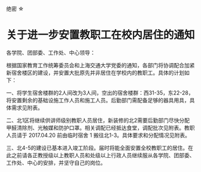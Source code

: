 绝密 ☆ 

# 关于进一步安置教职工在校内居住的通知

各学院、团部委、工作处、中心领导：

根据国家教育工作统筹委员会和上海交通大学党委的通知，各部门将协调配合加紧新宿舍楼区的建设，并安置大批原先并非居住在学校内的教职工。具体的计划如下：

一、将学生宿舍楼群的2人间改为3人间，空出的宿舍楼群：西31-35，东22-28，将安置剩余的基础设施工作人员和施工人员。后勤部门需配备足够的器具用具，具体需求见附表。

二、北1区将继续供讲师级别教职人员居住，新装修的北2需要后勤部门尽快分配甲醛清除剂、光触媒和防护口罩。相关调配已经抵达食堂，调配批次见附表。教职人员请于 2017.04.20 前由临时宿舍 1 搬往北1-3。具体要求和分配情况见附表。

三、北4-5的建设已基本进入竣工阶段。届时将能全面安置全校教职工的居住。在此之前请各正教授级以上教职人员和处级以上行政人员继续服从各学院、团部委、工作处、中心的安排，并坚守自己的岗位。

